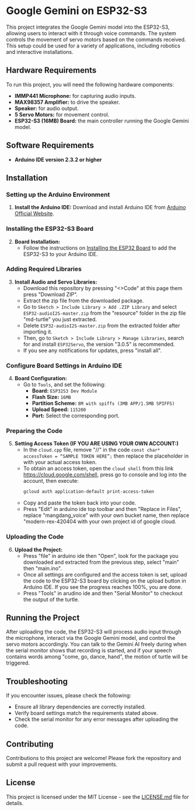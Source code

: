 # Google Gemini on ESP32-S3

This project integrates the Google Gemini model into the ESP32-S3, allowing users to interact with it through voice commands. The system controls the movement of servo motors based on the commands received. This setup could be used for a variety of applications, including robotics and interactive installations.

## Hardware Requirements

To run this project, you will need the following hardware components:

- **IMMP441 Microphone:** for capturing audio inputs.
- **MAX98357 Amplifier:** to drive the speaker.
- **Speaker:** for audio output.
- **5 Servo Motors:** for movement control.
- **ESP32-S3 (16MB) Board:** the main controller running the Google Gemini model.

## Software Requirements

- **Arduino IDE version 2.3.2 or higher**

## Installation

### Setting up the Arduino Environment

1. **Install the Arduino IDE:** Download and install Arduino IDE from [Arduino Official Website](https://www.arduino.cc/en/software).

### Installing the ESP32-S3 Board

2. **Board Installation:**
   - Follow the instructions on [Installing the ESP32 Board](https://docs.sunfounder.com/projects/umsk/en/latest/03_esp32/esp32_start/03_install_esp32.html) to add the ESP32-S3 to your Arduino IDE.

### Adding Required Libraries

3. **Install Audio and Servo Libraries:**
   - Download this repository by pressing "<>Code" at this page them press "Download ZIP".
   - Extract the zip file from the downloaded package.
   - Go to `Sketch > Include Library > Add .ZIP Library` and select `ESP32-audioI2S-master.zip` from the "resource" folder in the zip file "md-turtle" you just extracted.
   - Delete `ESP32-audioI2S-master.zip` from the extracted folder after importing it.
   - Then, go to `Sketch > Include Library > Manage Libraries`, search for and install `ESP32Servo`, the version "3.0.5" is recommended.
   - If you see any notifications for updates, press "install all". 

### Configure Board Settings in Arduino IDE

4. **Board Configuration:**
   - Go to `Tools`, and set the following:
     - **Board:** `ESP32S3 Dev Module`
     - **Flash Size:** `16MB`
     - **Partition Scheme:** `8M with spiffs (3MB APP/1.5MB SPIFFS)`
     - **Upload Speed:** `115200`
     - **Port:** Select the corresponding port.

### Preparing the Code

5. **Setting Access Token (IF YOU ARE USING YOUR OWN ACCOUNT:)**
   - In the `cloud.cpp` file, remove "//" in the code  `const char* accessToken = “SAMPLE TOKEN HERE”;` then replace the placeholder in with your actual access token.
   - To obtain an access token, open the `cloud shell` from this link https://cloud.google.com/shell, press go to console and log into the account, then execute:
     ```bash
     gcloud auth application-default print-access-token
     ```
   - Copy and paste the token back into your code.
   - Press "Edit" in arduino ide top toolbar and then "Replace in Files", replace "mangdang_voice" with your own bucket name, then replace "modern-rex-420404 with your own project id of google cloud.

### Uploading the Code

6. **Upload the Project:**
   - Press "file" in arduino ide then "Open", look for the package you downloaded and extracted from the previous step, select "main" then "main.ino".
   - Once all settings are configured and the access token is set, upload the code to the ESP32-S3 board by clicking on the upload button in Arduino IDE. If you see the progress reaches 100%, you are done.
   - Press "Tools" in arudino ide and then "Serial Monitor" to checkout the output of the turtle.

## Running the Project

After uploading the code, the ESP32-S3 will process audio input through the microphone, interact via the Google Gemini model, and control the servo motors accordingly.
You can talk to the Gemini AI freely during when the serial monitor shows that recording is started, and if your speech contains words among "come, go, dance, hand", the motion of turtle will be triggered.

## Troubleshooting

If you encounter issues, please check the following:
- Ensure all library dependencies are correctly installed.
- Verify board settings match the requirements stated above.
- Check the serial monitor for any error messages after uploading the code.

## Contributing

Contributions to this project are welcome! Please fork the repository and submit a pull request with your improvements.

## License

This project is licensed under the MIT License - see the [LICENSE.md](LICENSE.md) file for details.